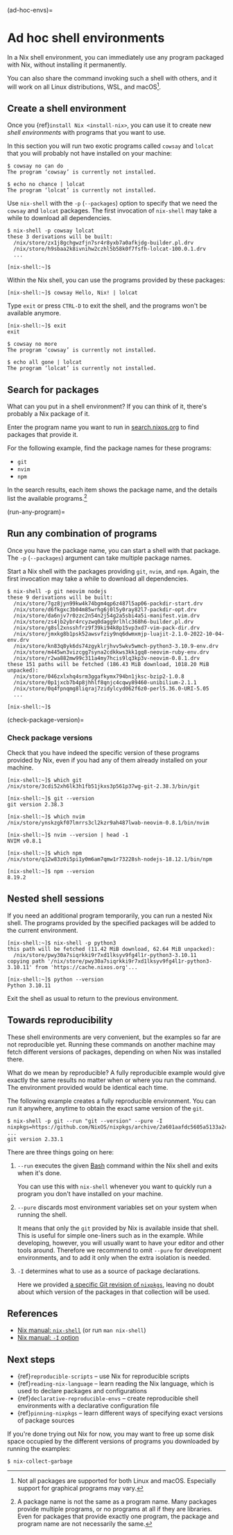 (ad-hoc-envs)=

# Ad hoc shell environments

In a Nix shell environment, you can immediately use any program packaged with Nix, without installing it permanently.

You can also share the command invoking such a shell with others, and it will work on all Linux distributions, WSL, and macOS[^1].

[^1]: Not all packages are supported for both Linux and macOS. Especially support for graphical programs may vary.

## Create a shell environment

Once you {ref}`install Nix <install-nix>`, you can use it to create new *shell environments* with programs that you want to use.

In this section you will run two exotic programs called `cowsay` and `lolcat` that you will probably not have installed on your machine:

```shell-session
$ cowsay no can do
The program ‘cowsay’ is currently not installed.

$ echo no chance | lolcat
The program ‘lolcat’ is currently not installed.
```

Use `nix-shell` with the `-p` (`--packages`) option to specify that we need the `cowsay` and `lolcat` packages.
The first invocation of `nix-shell` may take a while to download all dependencies.

```shell-session
$ nix-shell -p cowsay lolcat
these 3 derivations will be built:
  /nix/store/zx1j8gchgwzfjn7sr4r8yxb7a0afkjdg-builder.pl.drv
  /nix/store/h9sbaa2k8ivnihw2czhl5b58k0f7fsfh-lolcat-100.0.1.drv
  ...

[nix-shell:~]$
```

Within the Nix shell, you can use the programs provided by these packages:

```
[nix-shell:~]$ cowsay Hello, Nix! | lolcat
```

Type `exit` or press `CTRL-D` to exit the shell, and the programs won't be available anymore.

```shell-session
[nix-shell:~]$ exit
exit

$ cowsay no more
The program ‘cowsay’ is currently not installed.

$ echo all gone | lolcat
The program ‘lolcat’ is currently not installed.
```

## Search for packages

What can you put in a shell environment?
If you can think of it, there's probably a Nix package of it.

Enter the program name you want to run in [search.nixos.org](https://search.nixos.org/packages) to find packages that provide it.

For the following example, find the package names for these programs:

- `git`
- `nvim`
- `npm`

In the search results, each item shows the package name, and the details list the available programs.[^2]

[^2]: A package name is not the same as a program name. Many packages provide multiple programs, or no programs at all if they are libraries. Even for packages that provide exactly one program, the package and program name are not necessarily the same.

(run-any-program)=
## Run any combination of programs

Once you have the package name, you can start a shell with that package.
The `-p` (`--packages`) argument can take multiple package names.

Start a Nix shell with the packages providing `git`, `nvim`, and `npm`.
Again, the first invocation may take a while to download all dependencies.

```shell-session
$ nix-shell -p git neovim nodejs
these 9 derivations will be built:
  /nix/store/7gz8jyn99kw4k74bgm4qp6z487l5ap06-packdir-start.drv
  /nix/store/d6fkgxc3b04m85wrhg6j0l5y0ray82l7-packdir-opt.drv
  /nix/store/da6njv7r0zzc2n54n2j54g2a5sbi4a5i-manifest.vim.drv
  /nix/store/zs4jb2ybr4rcyzwq0dagg9rlhlc368h6-builder.pl.drv
  /nix/store/g8sl2xnsshfrz9f39ki94k8p15vp3xd7-vim-pack-dir.drv
  /nix/store/jmxkg8b1psk52awsvfziy9nq6dwmxmjp-luajit-2.1.0-2022-10-04-env.drv
  /nix/store/kn83q8yk6ds74zgyklrjhvv5wkv5wmch-python3-3.10.9-env.drv
  /nix/store/m445wn3vizcgg7syna2cdkkws3kk1gq8-neovim-ruby-env.drv
  /nix/store/r2wa882mw99c311a4my7hcis9lq3kp3v-neovim-0.8.1.drv
these 151 paths will be fetched (186.43 MiB download, 1018.20 MiB unpacked):
  /nix/store/046zxlxhq4srm3ggafkymx794bn1jksc-bzip2-1.0.8
  /nix/store/0p1jxcb7b4p8jhhlf8qnjc4cqwy89460-unibilium-2.1.1
  /nix/store/0q4fpnqmg8liqraj7zidylcyd062f6z0-perl5.36.0-URI-5.05
  ...

[nix-shell:~]$
```

(check-package-version)=
### Check package versions

Check that you have indeed the specific version of these programs provided by Nix, even if you had any of them already installed on your machine.

```shell-session
[nix-shell:~]$ which git
/nix/store/3cdi52xh6lk3h1fb51jkxs3p561p37wg-git-2.38.3/bin/git

[nix-shell:~]$ git --version
git version 2.38.3

[nix-shell:~]$ which nvim
/nix/store/ynskzgkf07lmrrs3cl2kzr9ah487lwab-neovim-0.8.1/bin/nvim

[nix-shell:~]$ nvim --version | head -1
NVIM v0.8.1

[nix-shell:~]$ which npm
/nix/store/q12w83z0i5pi1y0m6am7qmw1r73228sh-nodejs-18.12.1/bin/npm

[nix-shell:~]$ npm --version
8.19.2
```

## Nested shell sessions

If you need an additional program temporarily, you can run a nested Nix shell.
The programs provided by the specified packages will be added to the current environment.

```shell-session
[nix-shell:~]$ nix-shell -p python3
this path will be fetched (11.42 MiB download, 62.64 MiB unpacked):
  /nix/store/pwy30a7siqrkki9r7xd1lksyv9fg4l1r-python3-3.10.11
copying path '/nix/store/pwy30a7siqrkki9r7xd1lksyv9fg4l1r-python3-3.10.11' from 'https://cache.nixos.org'...

[nix-shell:~]$ python --version
Python 3.10.11
```

Exit the shell as usual to return to the previous environment.

## Towards reproducibility

These shell environments are very convenient, but the examples so far are not reproducible yet.
Running these commands on another machine may fetch different versions of packages, depending on when Nix was installed there.

What do we mean by reproducible?
A fully reproducible example would give exactly the same results no matter when or where you run the command.
The environment provided would be identical each time.

The following example creates a fully reproducible environment.
You can run it anywhere, anytime to obtain the exact same version of the `git`.

```shell-session
$ nix-shell -p git --run "git --version" --pure -I nixpkgs=https://github.com/NixOS/nixpkgs/archive/2a601aafdc5605a5133a2ca506a34a3a73377247.tar.gz
...
git version 2.33.1
```

There are three things going on here:

1. `--run` executes the given [Bash](https://www.gnu.org/software/bash/) command within the Nix shell and exits when it's done.

   You can use this with `nix-shell` whenever you want to quickly run a program you don't have installed on your machine.

2. `--pure` discards most environment variables set on your system when running the shell.

   It means that only the `git` provided by Nix is available inside that shell.
   This is useful for simple one-liners such as in the example.
   While developing, however, you will usually want to have your editor and other tools around.
   Therefore we recommend to omit `--pure` for development environments, and to add it only when the extra isolation is needed.

3. `-I` determines what to use as a source of package declarations.

   Here we provided [a specific Git revision of `nixpkgs`](https://github.com/NixOS/nixpkgs/tree/2a601aafdc5605a5133a2ca506a34a3a73377247), leaving no doubt about which version of the packages in that collection will be used.


## References

- [Nix manual: `nix-shell`](https://nix.dev/manual/nix/2.18/command-ref/nix-shell) (or run `man nix-shell`)
- [Nix manual: `-I` option](https://nix.dev/manual/nix/2.18/command-ref/opt-common.html#opt-I)

## Next steps

- {ref}`reproducible-scripts` – use Nix for reproducible scripts
- {ref}`reading-nix-language` – learn reading the Nix language, which is used to declare packages and configurations
- {ref}`declarative-reproducible-envs` – create reproducible shell environments with a declarative configuration file
- {ref}`pinning-nixpkgs` – learn different ways of specifying exact versions of package sources

If you're done trying out Nix for now, you may want to free up some disk space occupied by the different versions of programs you downloaded by running the examples:

```shell-session
$ nix-collect-garbage
```
